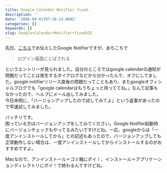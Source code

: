 ```yaml
---
title: Google Calendar Notifier fixed.
description: ''
date: '2006-09-01T07:36:14.000Z'
categories: []
keywords: []
slug: Google+Calendar+Notifier+fixed%2E
---
```

先日、[こちら](http://blog.qli.jp/2006/08/gmail_notifier_7ba3.html)でお伝えしたGoogle Notifierですが、あちこちで

> ログイン画面にとばされる

というエントリーが見られました。自分のところではgoogle calendarの通知が問題だってことは発生するダイアログなどから分かったんで、オフにしてました。google notifierリリース直後の問題だってこともあり、またgoogleオフィシャルブログでも「google calendarはもうちょっと待っててね。」なんて記事もなかったので、ヘルプにメール出してみました。  
今日未明に、「バージョンアップしたので試してみてよ」という返事があったので早速試してみました。

バッチリです。  
困っている方はバージョンアップをしてみてください。Google Notifier起動時にバージョンチェックもやってるみたいですけどね。一応、googleからは「一度アンインストールしてから」との記述もあったので、バージョンアップしても正常動作しない場合は、一度アンインストールしてからインストールするのがおすすめですよ。

Macなので、アンインストール＝ゴミ箱にポイ！、インストール＝アプリケーションディレクトリにポイ！で終わるんですけどね。